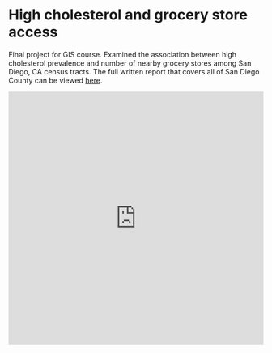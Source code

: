 # High cholesterol and grocery store access
 Final project for GIS course. Examined the association between high cholesterol prevalence and number of nearby grocery stores among San Diego, CA census tracts. The full written report that covers all of San Diego County can be viewed <a href="https://hicks017.github.io/MPH-GIS-Final/Documentation/GISProjectReportChristianHicks.pdf" target="_blank">here</a>.
<iframe src="https://storymaps.arcgis.com/stories/8a395caf050145c2a048219e69afcec9" width="100%" height="500px" frameborder="0" allowfullscreen allow="geolocation"></iframe>
